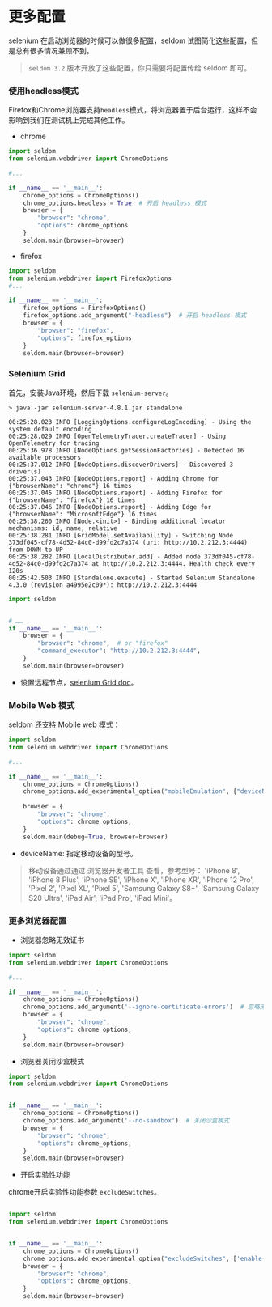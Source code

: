 # 更多配置

selenium 在启动浏览器的时候可以做很多配置，seldom 试图简化这些配置，但是总有很多情况兼顾不到。

> `seldom 3.2` 版本开放了这些配置，你只需要将配置传给 seldom 即可。 

### 使用headless模式

Firefox和Chrome浏览器支持`headless`模式，将浏览器置于后台运行，这样不会影响到我们在测试机上完成其他工作。

* chrome

```python
import seldom
from selenium.webdriver import ChromeOptions

#...

if __name__ == '__main__':
    chrome_options = ChromeOptions()
    chrome_options.headless = True  # 开启 headless 模式
    browser = {
        "browser": "chrome",
        "options": chrome_options
    }
    seldom.main(browser=browser)
```

* firefox

```python
import seldom
from selenium.webdriver import FirefoxOptions
#...

if __name__ == '__main__':
    firefox_options = FirefoxOptions()
    firefox_options.add_argument("-headless")  # 开启 headless 模式
    browser = {
        "browser": "firefox",
        "options": firefox_options
    }
    seldom.main(browser=browser)
```

### Selenium Grid

首先，安装Java环境，然后下载 `selenium-server`。

```shell
> java -jar selenium-server-4.8.1.jar standalone

00:25:28.023 INFO [LoggingOptions.configureLogEncoding] - Using the system default encoding
00:25:28.029 INFO [OpenTelemetryTracer.createTracer] - Using OpenTelemetry for tracing
00:25:36.978 INFO [NodeOptions.getSessionFactories] - Detected 16 available processors
00:25:37.012 INFO [NodeOptions.discoverDrivers] - Discovered 3 driver(s)
00:25:37.043 INFO [NodeOptions.report] - Adding Chrome for {"browserName": "chrome"} 16 times
00:25:37.045 INFO [NodeOptions.report] - Adding Firefox for {"browserName": "firefox"} 16 times
00:25:37.046 INFO [NodeOptions.report] - Adding Edge for {"browserName": "MicrosoftEdge"} 16 times
00:25:38.260 INFO [Node.<init>] - Binding additional locator mechanisms: id, name, relative
00:25:38.281 INFO [GridModel.setAvailability] - Switching Node 373df045-cf78-4d52-84c0-d99fd2c7a374 (uri: http://10.2.212.3:4444) from DOWN to UP
00:25:38.282 INFO [LocalDistributor.add] - Added node 373df045-cf78-4d52-84c0-d99fd2c7a374 at http://10.2.212.3:4444. Health check every 120s
00:25:42.503 INFO [Standalone.execute] - Started Selenium Standalone 4.3.0 (revision a4995e2c09*): http://10.2.212.3:4444
```

```python
import seldom


# ……
if __name__ == '__main__':
    browser = {
        "browser": "chrome",  # or "firefox"
        "command_executor": "http://10.2.212.3:4444",
    }
    seldom.main(browser=browser)

```

* 设置远程节点，[selenium Grid doc](https://www.selenium.dev/documentation/grid/getting_started/)。

### Mobile Web 模式

seldom 还支持 Mobile web 模式：

```python
import seldom
from selenium.webdriver import ChromeOptions

#...

if __name__ == '__main__':
    chrome_options = ChromeOptions()
    chrome_options.add_experimental_option("mobileEmulation", {"deviceName": "iPhone 8"})
    
    browser = {
        "browser": "chrome",
        "options": chrome_options,
    }
    seldom.main(debug=True, browser=browser)
```

* deviceName: 指定移动设备的型号。

> 移动设备通过通过 浏览器开发者工具 查看，参考型号：
> 'iPhone 8', 'iPhone 8 Plus', 'iPhone SE', 'iPhone X', 'iPhone XR', 'iPhone 12 Pro',
'Pixel 2', 'Pixel XL', 'Pixel 5', 'Samsung Galaxy S8+', 'Samsung Galaxy S20 Ultra',
'iPad Air', 'iPad Pro', 'iPad Mini'。


### 更多浏览器配置

* 浏览器忽略无效证书

```python
import seldom
from selenium.webdriver import ChromeOptions

#...

if __name__ == '__main__':
    chrome_options = ChromeOptions()
    chrome_options.add_argument('--ignore-certificate-errors')  # 忽略无效证书的问题
    browser = {
        "browser": "chrome",
        "options": chrome_options,
    }
    seldom.main(browser=browser)
```


* 浏览器关闭沙盒模式

```python
import seldom
from selenium.webdriver import ChromeOptions


if __name__ == '__main__':
    chrome_options = ChromeOptions()
    chrome_options.add_argument('--no-sandbox')  # 关闭沙盒模式
    browser = {
        "browser": "chrome",
        "options": chrome_options,
    }
    seldom.main(browser=browser)
```

* 开启实验性功能

chrome开启实验性功能参数 `excludeSwitches`。

```python

import seldom
from selenium.webdriver import ChromeOptions


if __name__ == '__main__':
    chrome_options = ChromeOptions()
    chrome_options.add_experimental_option("excludeSwitches", ['enable-automation', 'enable-logging'])
    browser = {
        "browser": "chrome",
        "options": chrome_options,
    }
    seldom.main(browser=browser)
```
